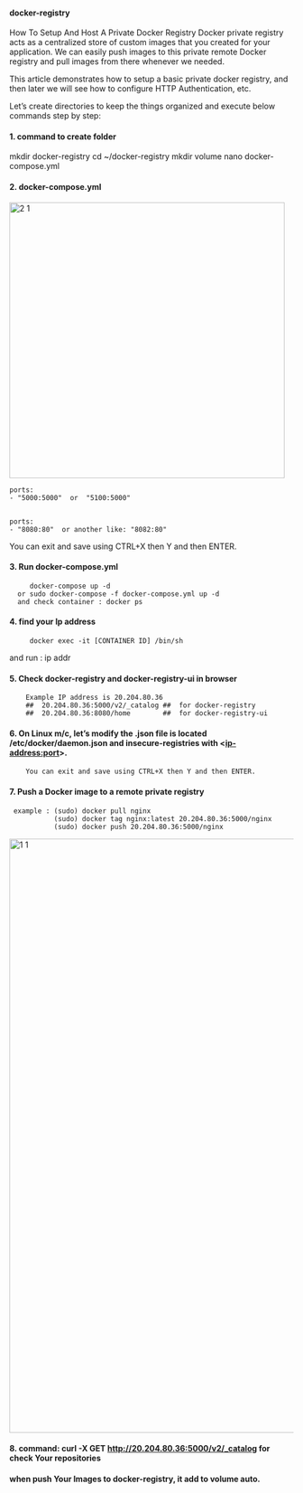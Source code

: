 #### docker-registry ####
How To Setup And Host A Private Docker Registry
Docker private registry acts as a centralized store of custom images that you created for your application. We can easily push images to this private remote Docker registry and pull images from there whenever we needed.

This article demonstrates how to setup a basic private docker registry, and then later we will see how to configure HTTP Authentication, etc.

Let’s create directories to keep the things organized and execute below commands step by step:

#### 1. command to create folder  ####

mkdir docker-registry
cd ~/docker-registry
mkdir volume
nano docker-compose.yml

#### 2. docker-compose.yml ####

<img width="488" alt="2 1" src="https://user-images.githubusercontent.com/83863431/181220750-d6a0ed59-01ee-4e89-804f-75a94209d218.png">



    ports:
    - "5000:5000"  or  "5100:5000" 
    
  
    ports:
    - "8080:80"  or another like: "8082:80" 
   
 
        
 You can exit and save using CTRL+X then Y and then ENTER.   
 
        
 #### 3. Run docker-compose.yml  ####   
 
         docker-compose up -d  
      or sudo docker-compose -f docker-compose.yml up -d
      and check container : docker ps 
   

 #### 4. find your Ip address ####
 
         docker exec -it [CONTAINER ID] /bin/sh
 and run :  ip addr
    

 
 #### 5. Check docker-registry and docker-registry-ui in browser ####
 
        Example IP address is 20.204.80.36  
        ##  20.204.80.36:5000/v2/_catalog ##  for docker-registry
        ##  20.204.80.36:8080/home        ##  for docker-registry-ui
        
    
 #### 6. On Linux m/c, let’s modify the .json file is located /etc/docker/daemon.json and insecure-registries with <<ip-address:port>>.
 
    

        You can exit and save using CTRL+X then Y and then ENTER.
 
 #### 7. Push a Docker image to a remote private registry ####
 
     example : (sudo) docker pull nginx
               (sudo) docker tag nginx:latest 20.204.80.36:5000/nginx
               (sudo) docker push 20.204.80.36:5000/nginx
     
    

     
 <img width="1051" alt="1 1" src="https://user-images.githubusercontent.com/83863431/181221416-f622dd81-8385-4ab3-90ad-1950af7ed39c.png">

     
#### 8. command: curl -X GET http://20.204.80.36:5000/v2/_catalog  for check Your repositories ####

#### when push Your Images to docker-registry, it add to volume auto. #####

     
               
 
  
